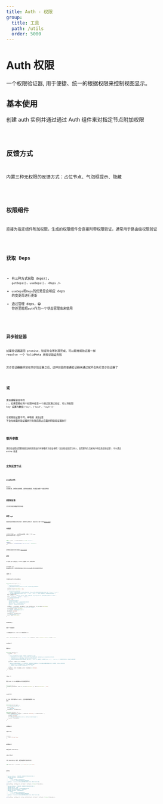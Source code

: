 ```yaml
---
title: Auth - 权限
group:
  title: 工具
  path: /utils
  order: 5000
---
```


# Auth 权限

一个权限验证器, 用于便捷、统一的根据权限来控制视图显示。

## 基本使用

创建 auth 实例并通过通过 Auth 组件来对指定节点附加权限

<code src="./base-demo.tsx" />

## 反馈方式

内置三种无权限的反馈方式：占位节点、气泡框提示、隐藏

<code src="./feedback-type-demo.tsx" />

## 权限组件

直接为指定组件附加权限，生成的权限组件会直接附带权限验证，通常用于路由级权限验证

<code src="./with-auth-demo.tsx" />

## 获取 Deps

- 有三种方式获取 deps(), `getDeps()`、`useDeps()`、`<Deps />`
- `useDeps`和`Deps`的优势是会响应 deps 的变更而进行更新
- 通过管理 deps，😂 你甚至能把`auth`作为一个状态管理库来使用

<code src="./get-deps-demo.tsx" />

## 异步验证器

如果验证器返回 promise，验证时会等到其完成，可以跟常规验证器一样 resolve 一个 ValidMeta 来标识验证失败

异步验证器最好放在同步验证器之后，这样前面的普通验证器未通过就不会执行异步验证器了

<code src="./async-demo.tsx" />

## 或

类似编程语言中的 `||`，如果需要在两个权限中任意一个通过就通过验证，可以将权限 key 设置为数组`['key', ['key2', 'key3']]`·

与常规验证器不同，串联的 `或验证器` 不会在前面的验证器执行失败后阻止后面的同级验证器执行

<code src="./or-demo.tsx" />

## 额外参数

某些验证器会需要接受当前的某些运行时参数作为验证参照（比如验证是否为本人，会需要传入当前用户的信息给验证器），可以通过 extra 传递

<code src="./extra-demo.tsx" />

## 定制反馈节点

<code src="./custom-demo.tsx" />

## useAuth

hooks 式的验证，接受验证参数，返回验证结果，在某些场景下可能会用到

<code src="./use-auth-demo.tsx" />

## 局部验证器

只作用于当前挂载组件的验证器

<code src="./scope-demo.tsx" />

## 底层 api

最基本的底层逻辑在外部包中维护，通常你不会用到它们，但是也可以了解一下用法[@lxjx/auth](https://github.com/Iixianjie/auth/blob/master/readme.zh-cn.md#%E4%B8%AD%E9%97%B4%E4%BB%B6)

## 中间件

中间件用于增强 api，动态更改初始配置，内置了一个将 deps 缓存到本地的中间件，用法如下:

```ts
import create, { cacheMiddleware } from 'm78/auth';

create({
  middleware: [cacheMiddleware('my_auth_deps', 86400000)],
});
```

如果要自己编写中间件请查看，[@lxjx/auth](https://github.com/Iixianjie/auth/blob/master/readme.zh-cn.md#%E4%B8%AD%E9%97%B4%E4%BB%B6)

## API

以下所有 api 都包含在 create()创建的 auth 实例对象中

以下大部分 api 签名都是伪代码，详细说明请直接在开发时点击对应函数/组件查看类型声明文件

### **`<Auth />`**

为包裹的内部节点添加权限验证

```ts | pure
interface AuthProps<D, V> {
  /**
   * 权限验证通过后显示的内容
   * * 当type为tooltip时，必须传入单个子元素，并且保证其能正常接收事件
   * */
  children: React.ReactNode | any;
  /**
   * 待验证的权限key组成的数组
   * * 只要有一个权限未验证通过，后续验证就会被中断，所以key的传入顺序最好按优先级从左到右，如: ['login', 'isVip']
   * * 可以通过二维数组来组合两个条件['key1', ['key2', 'key3']], 组合后，两者的任一个满足条件则验证通过 */
  keys: AuthKeys<V>;
  /** 'feedback' | 反馈方式，占位节点、隐藏、气泡提示框, 当type为popper时，会自动拦截子元素的onClick事件 */
  type?: 'feedback' | 'hidden' | 'popper';
  /** 传递给验证器的额外参数 */
  extra?: any;
  /**
   * 定制无权限时的反馈样式
   * @param rejectMeta - 未通过的权限的具体信息
   * @param props - 组件接收的原始props
   * @return - 返回用于显示的反馈信息
   * */
  feedback?: (rejectMeta: ValidMeta, props: AuthProps<D, V>) => React.ReactNode;
  /** 验证处于未完成状态时显示的节点, type 为 hidden 时无效 */
  pendingNode?: React.ReactNode;
  /** 是否禁用，禁用时直接显示子节点 */
  disabled?: boolean;
  /** 局部验证器 */
  validators?: Validators<D>;
  /** 自定义显示的403 icon */
  icon?: React.ReactNode;
}
```

### **`withAuth()`**

创建一个权限组件

`conf`参数支持`<Auth />`除`children`外的所有`props`

```ts
(conf: Omit<AuthProps<D, V>, 'children'>) => (Component: React.ComponentType<P>) => React.FC<P>
```

### **`useDeps()`**

获取`deps`

```ts
interface UseDeps<D> {
  <ScopeDep = any>(
    /**
     * 从deps中选择部分deps并返回，如果省略，会返回整个deps对象
     * - 如果未通过selector选取deps，hook会在每一次deps变更时更新，选取局部deps时只在选取部分变更时更新
     * - 尽量只通过selector返回必要值，减少hook所在组件的更新次数
     * - 如果选取的依赖值是对象等引用类型值，直接`deps => deps.xxx`返回即可，如果类似`deps => ({ ...deps.xxx })`这样更新引用地址，会造成不必要的更新
     * */
    selector?: (deps: D) => ScopeDep,
    /**
     * 每次deps变更时会简单通过`===`比前后的值，如果相等则不会更新hook，你可以通过此函数来增强对比行为，如使用_.isEqual进行深对比
     * - 如果在selector中正确保留了引用，很少会直接用到此参数
     * - 即使传入了自定义对比函数，依然会先执行 `===` 对比
     * */
    equalFn?: (next: ScopeDep, prev?: ScopeDep) => boolean,
  ): ScopeDep;
}
```

### **`<Deps />`**

通过`render children`来跟踪`deps`并渲染返回的节点

```ts
interface Deps<D> {
  (props: { children: (deps: D) => React.ReactNode }): React.ReactElement | null;
}
```

### **`useAuth()`**

以 hook 的形式使用`auth.auth()`, 会自动跟踪依赖值和 key 变更

```ts
interface AuthConfig<D> {
  /** 传递给验证器的额外参数 */
  extra?: any;
  /** 局部验证器 */
  validators?: Validators<D>;
}

interface UseAuth<D, V> {
  (keys: AuthKeys<V>, config?: { disabled?: boolean } & AuthConfig<D>): {
    /** 是否正处于验证状态 */
    pending: boolean;
    /** 所有未通过验证器返回的ValidMeta，如果为null则表示验证通过 */
    rejects: PromiseBack;
  };
}
```

### **`setDeps()`**

设置`deps`值

```ts
SetDeps<{
    [key: string]: any;
}>
```

### **`getDeps()`**

获取当前的 dependency

### **`subscribe()`**

订阅 dependency 变更, 返回的函数用于取消改订阅

```ts
type Subscribe = (listener: () => void) => () => void;
```

### **`auth()`**

```ts
/**
 * @param authKeys - 所属权限, 如果数组项为数组则表示逻辑`or`
 * @param callback - 验证结束的回调
 *    回调接收:
 *      * pass 是否通过了所有指定的验证
 *      * rejects 未通过的验证器返回的元数据列表
 * @return - resolve callback同样参数对象的Promise，和callback二选一
 * */
auth(authKeys: AuthKeys<V>, callback?: Callback): Promise<PromiseBack>;
/**
 * @param authKeys - 所属权限, 如果数组项为数组则表示逻辑`or`
 * @param config - 配置
 * @param config.extra - 传递给验证器的额外参数
 * @param config.validators - 局部验证器
 * @param callback - 验证结束的回调
 *    回调接收:
 *      * pass 是否通过了所有指定的验证
 *      * rejects 未通过的验证器返回的元数据列表
 * @return - resolve callback同样参数对象的Promise，和callback二选一
 * */
auth(authKeys: AuthKeys<V>, config: AuthConfig<D>, callback?: Callback): Promise<PromiseBack>;
```
